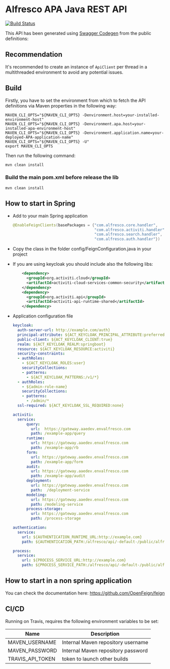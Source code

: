 # Alfresco APA Java REST API

[![Build Status](https://travis-ci.com/Alfresco/alfresco-java-rest-api.svg?token=aELT1YKccmqjzhwsQQzQ&branch=develop)](https://travis-ci.com/Alfresco/alfresco-java-rest-api)

This API has been generated using [Swagger Codegen](https://swagger.io/tools/swagger-codegen) from the public definitions:

## Recommendation

It's recommended to create an instance of `ApiClient` per thread in a multithreaded environment to avoid any potential issues.

## Build

Firstly, you have to set the environment from which to fetch the API definitions via Maven properties in the following way:

```console
MAVEN_CLI_OPTS="${MAVEN_CLI_OPTS} -Denvironment.host=your-installed-environment-host"
MAVEN_CLI_OPTS="${MAVEN_CLI_OPTS} -Denvironment.apa.host=your-installed-apa-environment-host"
MAVEN_CLI_OPTS="${MAVEN_CLI_OPTS} -Denvironment.application.name=your-deployed-APA-application-name"
MAVEN_CLI_OPTS="${MAVEN_CLI_OPTS} -U"
export MAVEN_CLI_OPTS
```

Then run the following command:

```console
mvn clean install
```

### Build the main pom.xml before release the lib
```console
mvn clean install
```

## How to start in Spring

- Add to your main Spring application

    ```java
    @EnableFeignClients(basePackages = {"com.alfresco.core.handler",
                                        "com.alfresco.activiti.handler",
                                        "com.alfresco.search.handler",
                                        "com.alfresco.auth.handler"})

    ```

- Copy the class in the folder config/FeignConfiguration.java in your project

- If you are using keycloak you should include also the following libs:
    ```xml
        <dependency>
          <groupId>org.activiti.cloud</groupId>
          <artifactId>activiti-cloud-services-common-security</artifactId>
        </dependency>
        <dependency>
          <groupId>org.activiti.api</groupId>
          <artifactId>activiti-api-runtime-shared</artifactId>
        </dependency>
    ```

- Application configuration file

    ```yaml
    keycloak:
      auth-server-url: http://example.com/auth}
      principal-attribute: ${ACT_KEYCLOAK_PRINCIPAL_ATTRIBUTE:preferred-username}
      public-client: ${ACT_KEYCLOAK_CLIENT:true}
      realm: ${ACT_KEYCLOAK_REALM:springboot}
      resource: ${ACT_KEYCLOAK_RESOURCE:activiti}
      security-constraints:
      - authRoles:
        - ${ACT_KEYCLOAK_ROLES:user}
        securityCollections:
        - patterns:
          - ${ACT_KEYCLOAK_PATTERNS:/v1/*}
      - authRoles:
        - ${admin-role-name}
        securityCollections:
        - patterns:
          - /admin/*
      ssl-required: ${ACT_KEYCLOAK_SSL_REQUIRED:none}

    activiti:
      service:
          query:
            url:  https://gateway.aaedev.envalfresco.com
            path: /example-app/query
          runtime:
            url: https://gateway.aaedev.envalfresco.com
            path: /example-app/rb
          form:
            url: https://gateway.aaedev.envalfresco.com
            path: /example-app/form
          audit:
            url: https://gateway.aaedev.envalfresco.com
            path: /example-app/audit
          deployment:
            url: https://gateway.aaedev.envalfresco.com
            path:  /deployment-service
          modeling:
            url: https://gateway.aaedev.envalfresco.com
            path: /modeling-service
          process-storage:
            url: https://gateway.aaedev.envalfresco.com
            path: /process-storage

    authentication:
      service:
        url: ${AUTHENTICATION_RUNTIME_URL:http://example.com}
        path: ${AUTHENTICATION_PATH:/alfresco/api/-default-/public/alfresco/versions/1}

    process:
      service:
        url: ${PROCESS_SERVICE_URL:http://example.com}
        path: ${PROCESS_SERVICE_PATH:/alfresco/api/-default-/public/alfresco/versions/1}

    ```

## How to start in a non spring application

You can check the documentation here:
<https://github.com/OpenFeign/feign>

## CI/CD

Running on Travis, requires the following environment variables to be set:

| Name | Description |
|------|-------------|
| MAVEN_USERNAME | Internal Maven repository username |
| MAVEN_PASSWORD | Internal Maven repository password |
| TRAVIS_API_TOKEN | token to launch other builds |
